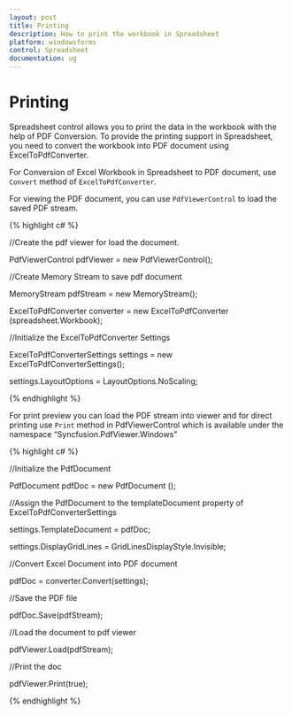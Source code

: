 ```yaml
---
layout: post
title: Printing
description: How to print the workbook in Spreadsheet
platform: windowsforms
control: Spreadsheet
documentation: ug
---
```


# Printing

Spreadsheet control allows you to print the data in the workbook with the help of PDF Conversion. To provide the printing support in Spreadsheet, you need to convert the workbook into PDF document using ExcelToPdfConverter.

For Conversion of Excel Workbook in Spreadsheet to PDF document, use `Convert` method of `ExcelToPdfConverter`.

For viewing the PDF document, you can use `PdfViewerControl` to load the saved PDF stream.

{% highlight c# %}

//Create the pdf viewer for load the document.

 PdfViewerControl pdfViewer = new PdfViewerControl();

//Create Memory Stream to save pdf document

 MemoryStream pdfStream = new MemoryStream();

 ExcelToPdfConverter converter = new ExcelToPdfConverter (spreadsheet.Workbook);  

//Initialize the ExcelToPdfConverter Settings

 ExcelToPdfConverterSettings settings = new ExcelToPdfConverterSettings(); 
	
 settings.LayoutOptions = LayoutOptions.NoScaling;

{% endhighlight %}

For print preview you can load the PDF stream into viewer and for direct printing use `Print` method in PdfViewerControl  which is available under the namespace “Syncfusion.PdfViewer.Windows”

{% highlight c# %}

//Initialize the PdfDocument

 PdfDocument pdfDoc = new PdfDocument ();

//Assign the PdfDocument to the templateDocument property of ExcelToPdfConverterSettings  
	
 settings.TemplateDocument = pdfDoc;

 settings.DisplayGridLines = GridLinesDisplayStyle.Invisible;

//Convert Excel Document into PDF document

 pdfDoc = converter.Convert(settings);

//Save the PDF file     

 pdfDoc.Save(pdfStream);

//Load the document to pdf viewer

 pdfViewer.Load(pdfStream);

//Print the doc

 pdfViewer.Print(true);

{% endhighlight %}

